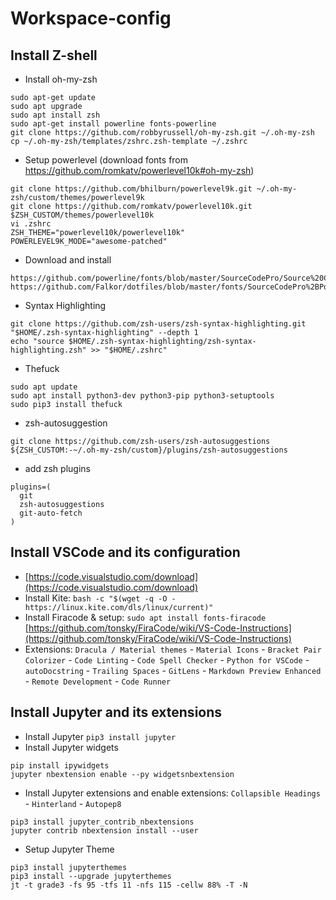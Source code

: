 # Workspace-config

## Install Z-shell

 - Install oh-my-zsh
```
sudo apt-get update
sudo apt upgrade
sudo apt install zsh
sudo apt-get install powerline fonts-powerline
git clone https://github.com/robbyrussell/oh-my-zsh.git ~/.oh-my-zsh
cp ~/.oh-my-zsh/templates/zshrc.zsh-template ~/.zshrc
```
 - Setup powerlevel (download fonts from https://github.com/romkatv/powerlevel10k#oh-my-zsh)
 ```
 git clone https://github.com/bhilburn/powerlevel9k.git ~/.oh-my-zsh/custom/themes/powerlevel9k
git clone https://github.com/romkatv/powerlevel10k.git $ZSH_CUSTOM/themes/powerlevel10k
 vi .zshrc
 ZSH_THEME="powerlevel10k/powerlevel10k"
 POWERLEVEL9K_MODE="awesome-patched"
 ```
 - Download and install
 ```
 https://github.com/powerline/fonts/blob/master/SourceCodePro/Source%20Code%20Pro%20for%20Powerline.otf
 https://github.com/Falkor/dotfiles/blob/master/fonts/SourceCodePro%2BPowerline%2BAwesome%2BRegular.ttf
 
 ```
 - Syntax Highlighting
 ```
git clone https://github.com/zsh-users/zsh-syntax-highlighting.git "$HOME/.zsh-syntax-highlighting" --depth 1
echo "source $HOME/.zsh-syntax-highlighting/zsh-syntax-highlighting.zsh" >> "$HOME/.zshrc"
```
 - Thefuck
 ```
 sudo apt update
sudo apt install python3-dev python3-pip python3-setuptools
sudo pip3 install thefuck
 ```
 - zsh-autosuggestion
 ```
 git clone https://github.com/zsh-users/zsh-autosuggestions ${ZSH_CUSTOM:-~/.oh-my-zsh/custom}/plugins/zsh-autosuggestions
```
- add zsh plugins
```
plugins=(
  git
  zsh-autosuggestions
  git-auto-fetch
)
```

## Install VSCode and its configuration

 - [https://code.visualstudio.com/download](https://code.visualstudio.com/download)
 - Install Kite: 
 `bash -c "$(wget -q -O - https://linux.kite.com/dls/linux/current)"`
 - Install Firacode & setup:
 `sudo apt install fonts-firacode`
 [https://github.com/tonsky/FiraCode/wiki/VS-Code-Instructions](https://github.com/tonsky/FiraCode/wiki/VS-Code-Instructions)
 - Extensions: `Dracula / Material themes` - `Material Icons` -  `Bracket Pair Colorizer` - `Code Linting` - `Code Spell Checker` - `Python for VSCode` - `autoDocstring` - `Trailing Spaces` - `GitLens` - `Markdown Preview Enhanced` - `Remote Development` - `Code Runner`

## Install Jupyter and its extensions

 - Install Jupyter
 `pip3 install jupyter`
 - Install Jupyter widgets
 ```
 pip install ipywidgets
jupyter nbextension enable --py widgetsnbextension
```
 - Install Jupyter extensions and enable extensions: `Collapsible Headings`  - `Hinterland` - `Autopep8`
 ```
 pip3 install jupyter_contrib_nbextensions
 jupyter contrib nbextension install --user
 ```
 - Setup Jupyter Theme
 ```
pip3 install jupyterthemes
pip3 install --upgrade jupyterthemes
jt -t grade3 -fs 95 -tfs 11 -nfs 115 -cellw 88% -T -N
 ```
